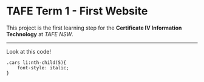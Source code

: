 # TAFE Term 1 - First Website

This project is the first learning step for the **Certificate IV Information Technology** at *TAFE NSW*.

---

Look at this code!
```
.cars li:nth-child(5){
    font-style: italic;
} 
```